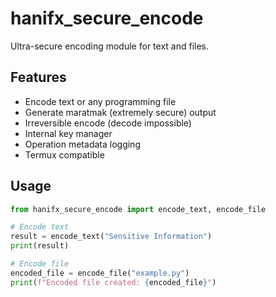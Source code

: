 # hanifx_secure_encode

Ultra-secure encoding module for text and files.

## Features
- Encode text or any programming file
- Generate maratmak (extremely secure) output
- Irreversible encode (decode impossible)
- Internal key manager
- Operation metadata logging
- Termux compatible

## Usage

```python
from hanifx_secure_encode import encode_text, encode_file

# Encode text
result = encode_text("Sensitive Information")
print(result)

# Encode file
encoded_file = encode_file("example.py")
print(f"Encoded file created: {encoded_file}")
